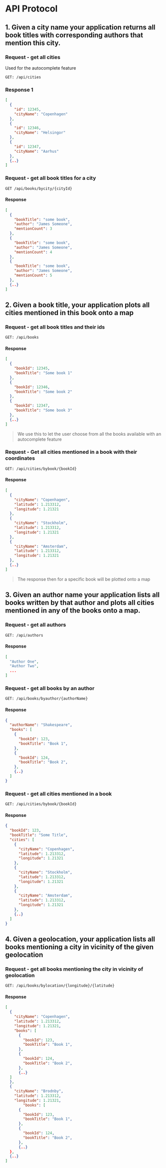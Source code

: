 # API Protocol

## 1. Given a city name your application returns all book titles with corresponding authors that mention this city.

### Request - get all cities

Used for the autocomplete feature

`GET: /api/cities`

### Response 1

```json
[
  {
    "id": 12345,
    "cityName": "Copenhagen"
  },
  {
    "id": 12346,
    "cityName": "Helsingor"
  },
  {
    "id": 12347,
    "cityName": "Aarhus"
  },
  {..}
]
```

### Request - get all book titles for a city

`GET /api/books/bycity/{cityId}`

#### Response

```json
[
  {
    "bookTitle": "some book", 
    "author": "James Someone",
    "mentionCount": 3
  },
  {
    "bookTitle": "some book", 
    "author": "James Someone",
    "mentionCount": 4
  },
  {
    "bookTitle": "some book", 
    "author": "James Someone",
    "mentionCount": 5
  },
  {..}
]
```

## 2. Given a book title, your application plots all cities mentioned in this book onto a map

### Request - get all book titles and their ids

`GET: /api/books`

#### Response

```json
[
  {
    "bookId": 12345,
    "bookTitle": "Some book 1"
  },
  {
    "bookId": 12346,
    "bookTitle": "Some book 2"
  },
  {
    "bookId": 12347,
    "bookTitle": "Some book 3"
  },
  {..}
]
```

> We use this to let the user choose from all the books available with an autocomplete feature

### Request - Get all cities mentioned in a book with their coordinates

`GET: /api/cities/bybook/{bookId}`

#### Response

```json
[
  {
    "cityName": "Copenhagen",
    "latitude": 1.213312,
    "longitude": 1.21321
  },
  {
    "cityName": "Stockholm",
    "latitude": 1.213312,
    "longitude": 1.21321
  },
  {
    "cityName": "Amsterdam",
    "latitude": 1.213312,
    "longitude": 1.21321
  },
  {..}
]
```

> The response then for a specific book will be plotted onto a map

## 3. Given an author name your application lists all books written by that author and plots all cities mentioned in any of the books onto a map.

### Request - get all authors

`GET: /api/authors`

#### Response

```json
[
  "Author One",
  "Author Two",
  ...
]
```

### Request - get all books by an author

`GET: /api/books/byauthor/{authorName}`

#### Response

```json
{
  "authorName": "Shakespeare",
  "books": [
    {
      "bookId": 123,
      "bookTitle": "Book 1",
    },
    {
      "bookId": 124,
      "bookTitle": "Book 2",
    },
    {..}
  ]
}
```

### Request - get all cities mentioned in a book

`GET: /api/cities/bybook/{bookId}`

#### Response

```json
{
  "bookId": 123,
  "bookTitle": "Some Title",
  "cities": [
    {
      "cityName": "Copenhagen",
      "latitude": 1.213312,
      "longitude": 1.21321
    },
    {
      "cityName": "Stockholm",
      "latitude": 1.213312,
      "longitude": 1.21321
    },
    {
      "cityName": "Amsterdam",
      "latitude": 1.213312,
      "longitude": 1.21321
    },
    {..}
  ]
}
```

## 4. Given a geolocation, your application lists all books mentioning a city in vicinity of the given geolocation

### Request - get all books mentioning the city in vicinity of geolocation

`GET: /api/books/bylocation/{longitude}/{latitude}`

#### Response

```json
[
  {
    "cityName": "Copenhagen",
    "latitude": 1.213312,
    "longitude": 1.21321,
    "books": [
      {
        "bookId": 123,
        "bookTitle": "Book 1",
      },
      {
        "bookId": 124,
        "bookTitle": "Book 2",
      },
      {..}
  ]
  },
  {
    "cityName": "Brodnby",
    "latitude": 1.213312,
    "longitude": 1.21321,
        "books": [
      {
        "bookId": 123,
        "bookTitle": "Book 1",
      },
      {
        "bookId": 124,
        "bookTitle": "Book 2",
      },
      {..}
  },
  {..}
]
```
